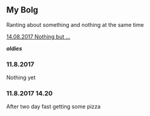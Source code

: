 ## My Bolg

Ranting about something and nothing at the same time

[14.08.2017 Nothing but ...](../14082017)



___________oldies___________
### 11.8.2017

Nothing yet

### 11.8.2017 14.20

After two day fast getting some pizza
